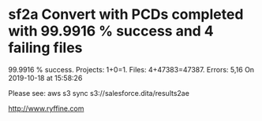 # sf2a Convert with PCDs completed with 99.9916 % success and 4 failing files

99.9916 % success. Projects: 1+0=1.  Files: 4+47383=47387. Errors: 5,16  On 2019-10-18 at 15:58:26



Please see: aws s3 sync s3://salesforce.dita/results2ae

http://www.ryffine.com
